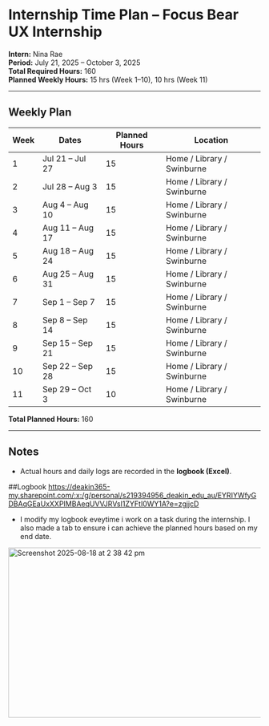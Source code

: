 
# Internship Time Plan – Focus Bear UX Internship

**Intern:** Nina Rae  
**Period:** July 21, 2025 – October 3, 2025  
**Total Required Hours:** 160  
**Planned Weekly Hours:** 15 hrs (Week 1–10), 10 hrs (Week 11)

---

## Weekly Plan

| Week | Dates        | Planned Hours | Location |
|------|-------------|---------------|----------|
| 1    | Jul 21 – Jul 27 | 15 | Home / Library / Swinburne |
| 2    | Jul 28 – Aug 3  | 15 | Home / Library / Swinburne|
| 3    | Aug 4 – Aug 10  | 15 | Home / Library / Swinburne|
| 4    | Aug 11 – Aug 17 | 15 | Home / Library / Swinburne|
| 5    | Aug 18 – Aug 24 | 15 | Home / Library / Swinburne|
| 6    | Aug 25 – Aug 31 | 15 | Home / Library / Swinburne|
| 7    | Sep 1 – Sep 7   | 15 | Home / Library / Swinburne|
| 8    | Sep 8 – Sep 14  | 15 | Home / Library / Swinburne|
| 9    | Sep 15 – Sep 21 | 15 | Home / Library / Swinburne|
| 10   | Sep 22 – Sep 28 | 15 | Home / Library / Swinburne|
| 11   | Sep 29 – Oct 3  | 10 | Home / Library / Swinburne|

**Total Planned Hours:** 160  

---

## Notes
- Actual hours and daily logs are recorded in the **logbook (Excel)**.  

##Logbook 
https://deakin365-my.sharepoint.com/:x:/g/personal/s219394956_deakin_edu_au/EYRIYWfyGDBAqGEaUxXXPIMBAeqUVVJRVsI1ZYFtI0WY1A?e=zgjjcD

- I modify my logbook eveytime i work on a task during the internship. I also made a tab to ensure i can achieve the planned hours based on my end date. 

 <img width="683" height="339" alt="Screenshot 2025-08-18 at 2 38 42 pm" src="https://github.com/user-attachments/assets/abbb7f50-1d1e-46d8-9c32-d780e4b3653e" />


